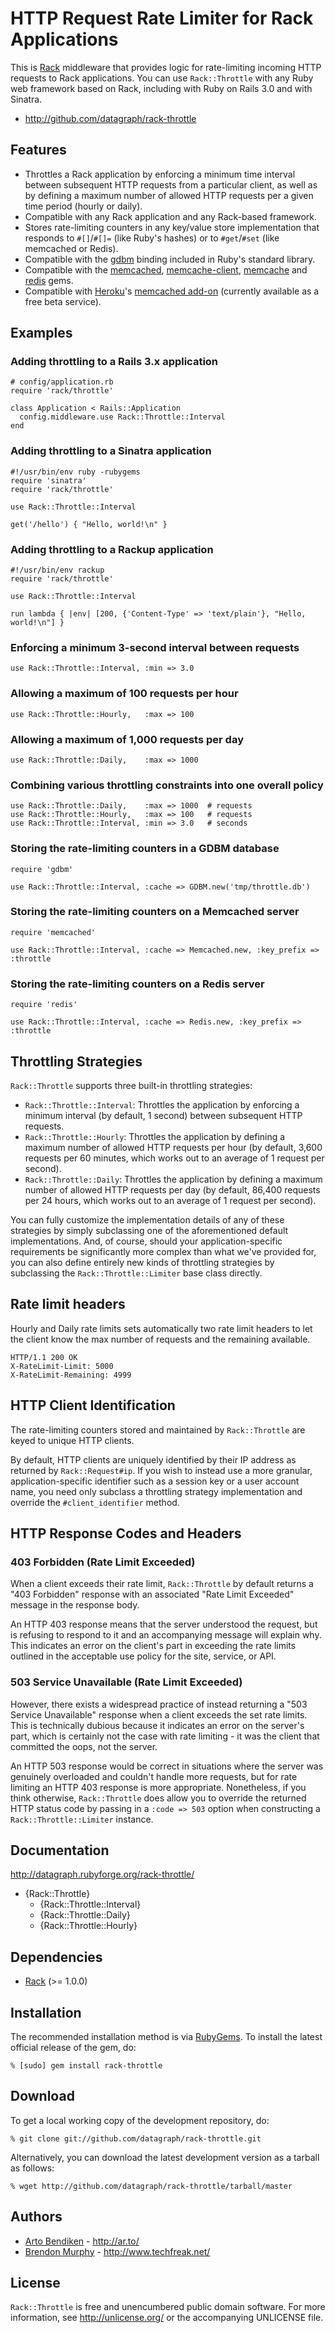 HTTP Request Rate Limiter for Rack Applications
===============================================

This is [Rack][] middleware that provides logic for rate-limiting incoming
HTTP requests to Rack applications. You can use `Rack::Throttle` with any
Ruby web framework based on Rack, including with Ruby on Rails 3.0 and with
Sinatra.

* <http://github.com/datagraph/rack-throttle>

Features
--------

* Throttles a Rack application by enforcing a minimum time interval between
  subsequent HTTP requests from a particular client, as well as by defining
  a maximum number of allowed HTTP requests per a given time period (hourly
  or daily).
* Compatible with any Rack application and any Rack-based framework.
* Stores rate-limiting counters in any key/value store implementation that
  responds to `#[]`/`#[]=` (like Ruby's hashes) or to `#get`/`#set` (like
  memcached or Redis).
* Compatible with the [gdbm][] binding included in Ruby's standard library.
* Compatible with the [memcached][], [memcache-client][], [memcache][] and
  [redis][] gems.
* Compatible with [Heroku][]'s [memcached add-on][Heroku memcache]
  (currently available as a free beta service).

Examples
--------

### Adding throttling to a Rails 3.x application

    # config/application.rb
    require 'rack/throttle'
    
    class Application < Rails::Application
      config.middleware.use Rack::Throttle::Interval
    end

### Adding throttling to a Sinatra application

    #!/usr/bin/env ruby -rubygems
    require 'sinatra'
    require 'rack/throttle'
    
    use Rack::Throttle::Interval
    
    get('/hello') { "Hello, world!\n" }

### Adding throttling to a Rackup application

    #!/usr/bin/env rackup
    require 'rack/throttle'
    
    use Rack::Throttle::Interval
    
    run lambda { |env| [200, {'Content-Type' => 'text/plain'}, "Hello, world!\n"] }

### Enforcing a minimum 3-second interval between requests

    use Rack::Throttle::Interval, :min => 3.0

### Allowing a maximum of 100 requests per hour

    use Rack::Throttle::Hourly,   :max => 100

### Allowing a maximum of 1,000 requests per day

    use Rack::Throttle::Daily,    :max => 1000

### Combining various throttling constraints into one overall policy

    use Rack::Throttle::Daily,    :max => 1000  # requests
    use Rack::Throttle::Hourly,   :max => 100   # requests
    use Rack::Throttle::Interval, :min => 3.0   # seconds

### Storing the rate-limiting counters in a GDBM database

    require 'gdbm'
    
    use Rack::Throttle::Interval, :cache => GDBM.new('tmp/throttle.db')

### Storing the rate-limiting counters on a Memcached server

    require 'memcached'
    
    use Rack::Throttle::Interval, :cache => Memcached.new, :key_prefix => :throttle

### Storing the rate-limiting counters on a Redis server

    require 'redis'
    
    use Rack::Throttle::Interval, :cache => Redis.new, :key_prefix => :throttle

Throttling Strategies
---------------------

`Rack::Throttle` supports three built-in throttling strategies:

* `Rack::Throttle::Interval`: Throttles the application by enforcing a
  minimum interval (by default, 1 second) between subsequent HTTP requests.
* `Rack::Throttle::Hourly`: Throttles the application by defining a
  maximum number of allowed HTTP requests per hour (by default, 3,600
  requests per 60 minutes, which works out to an average of 1 request per
  second).
* `Rack::Throttle::Daily`: Throttles the application by defining a
  maximum number of allowed HTTP requests per day (by default, 86,400
  requests per 24 hours, which works out to an average of 1 request per
  second).

You can fully customize the implementation details of any of these strategies
by simply subclassing one of the aforementioned default implementations.
And, of course, should your application-specific requirements be
significantly more complex than what we've provided for, you can also define
entirely new kinds of throttling strategies by subclassing the
`Rack::Throttle::Limiter` base class directly.



Rate limit headers
--------------------------

Hourly and Daily rate limits sets automatically two rate limit headers to
let the client know the max number of requests and the remaining available.

    HTTP/1.1 200 OK
    X-RateLimit-Limit: 5000
    X-RateLimit-Remaining: 4999


HTTP Client Identification
--------------------------

The rate-limiting counters stored and maintained by `Rack::Throttle` are
keyed to unique HTTP clients.

By default, HTTP clients are uniquely identified by their IP address as
returned by `Rack::Request#ip`. If you wish to instead use a more granular,
application-specific identifier such as a session key or a user account
name, you need only subclass a throttling strategy implementation and
override the `#client_identifier` method.

HTTP Response Codes and Headers
-------------------------------

### 403 Forbidden (Rate Limit Exceeded)

When a client exceeds their rate limit, `Rack::Throttle` by default returns
a "403 Forbidden" response with an associated "Rate Limit Exceeded" message
in the response body.

An HTTP 403 response means that the server understood the request, but is
refusing to respond to it and an accompanying message will explain why.
This indicates an error on the client's part in exceeding the rate limits
outlined in the acceptable use policy for the site, service, or API.

### 503 Service Unavailable (Rate Limit Exceeded)

However, there exists a widespread practice of instead returning a "503
Service Unavailable" response when a client exceeds the set rate limits.
This is technically dubious because it indicates an error on the server's
part, which is certainly not the case with rate limiting - it was the client
that committed the oops, not the server.

An HTTP 503 response would be correct in situations where the server was
genuinely overloaded and couldn't handle more requests, but for rate
limiting an HTTP 403 response is more appropriate. Nonetheless, if you think
otherwise, `Rack::Throttle` does allow you to override the returned HTTP
status code by passing in a `:code => 503` option when constructing a
`Rack::Throttle::Limiter` instance.

Documentation
-------------

<http://datagraph.rubyforge.org/rack-throttle/>

* {Rack::Throttle}
  * {Rack::Throttle::Interval}
  * {Rack::Throttle::Daily}
  * {Rack::Throttle::Hourly}

Dependencies
------------

* [Rack](http://rubygems.org/gems/rack) (>= 1.0.0)

Installation
------------

The recommended installation method is via [RubyGems](http://rubygems.org/).
To install the latest official release of the gem, do:

    % [sudo] gem install rack-throttle

Download
--------

To get a local working copy of the development repository, do:

    % git clone git://github.com/datagraph/rack-throttle.git

Alternatively, you can download the latest development version as a tarball
as follows:

    % wget http://github.com/datagraph/rack-throttle/tarball/master

Authors
-------

* [Arto Bendiken](mailto:arto.bendiken@gmail.com) - <http://ar.to/>
* [Brendon Murphy](mailto:disposable.20.xternal@spamourmet.com>) - <http://www.techfreak.net/>

License
-------

`Rack::Throttle` is free and unencumbered public domain software. For more
information, see <http://unlicense.org/> or the accompanying UNLICENSE file.

[Rack]:            http://rack.rubyforge.org/
[gdbm]:            http://ruby-doc.org/stdlib/libdoc/gdbm/rdoc/classes/GDBM.html
[memcached]:       http://rubygems.org/gems/memcached
[memcache-client]: http://rubygems.org/gems/memcache-client
[memcache]:        http://rubygems.org/gems/memcache
[redis]:           http://rubygems.org/gems/redis
[Heroku]:          http://heroku.com/
[Heroku memcache]: http://docs.heroku.com/memcache
